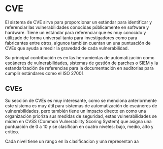 
# CVE

El sistema de CVE sirve para proporcionar un estándar para identificar y referenciar las vulnerabilidades conocidas públicamente en software y hardware.
Tiene un estándar para referenciar que es muy conocido y utilizado de forma universal tanto para investigadores como para fabricantes entre otros, algunos también cuentan un una puntuación de CVEs que ayuda a medir la gravedad de cada vulnerabilidad.

Su principal contribución es en las herramientas de automatización como escáneres de vulnerabilidades, sistemas de gestión de parches o SIEM y la estandarización de referencias para la documentación en auditorias para cumplir estándares como el ISO 27001.

## CVEs

Su sección de CVEs es muy interesante, como se menciona anteriormente este sistema es muy útil para sistemas de automatización de escáneres de vulnerabilidades, pero también tiene un impacto directo en como una organización prioriza sus medidas de seguridad, estas vulnerabilidades se miden en CVSS (Common Vulnerability Scoring System) que asigna una puntuación de 0 a 10 y se clasifican en cuatro niveles: bajo, medio, alto y crítico.

Cada nivel tiene un rango en la clasificacion y una representan aa